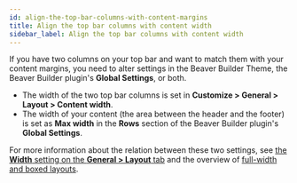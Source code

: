 ```yaml
---
id: align-the-top-bar-columns-with-content-margins
title: Align the top bar columns with content width
sidebar_label: Align the top bar columns with content width
---
```


If you have two columns on your top bar and want to match them with your content margins, you need to alter settings in the Beaver Builder Theme, the Beaver Builder plugin's **Global Settings**, or both.

  * The width of the two top bar columns is set in **Customize > General > Layout > Content width**.
  * The width of your content (the area between the header and the footer) is set as **Max  width** in the **Rows** section of the Beaver Builder plugin's **Global Settings**.

For more information about the relation between these two settings, see [the **Width** setting on the **General > Layout** tab](/bb-theme/customizer-settings/general.md/#width) and the overview of [full-width and boxed layouts](/bb-theme/defaults-for-layouts-content/full-width-boxed/overview-of-full-width-and-boxed-pages-and-rows.md/#beaver-builder-sets-the-row-and-content-width-in-layouts).
